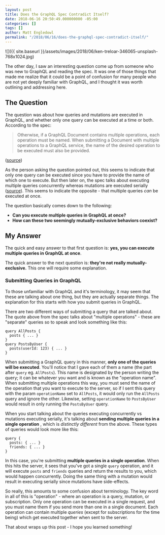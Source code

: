 ```yaml
---
layout: post
title: Does the GraphQL Spec Contradict Itself?
date: 2018-06-16 20:50:49.000000000 -05:00
categories: []
tags: []
author: Matt Engledowl
permalink: "/2018/06/16/does-the-graphql-spec-contradict-itself/"
---
```

![]({{ site.baseurl }}/assets/images/2018/06/ken-treloar-346065-unsplash-768x1024.jpg)

The other day, I saw an interesting question come up from someone who was new to GraphQL and reading the spec. It was one of those things that made me realize that it could be a point of confusion for many people who are not yet deeply familiar with GraphQL, and I thought it was worth outlining and addressing here.

## The Question

The question was about how queries and mutations are executed in GraphQL, and whether only one query can be executed at a time or both. According to the spec:

> Otherwise, if a GraphQL Document contains multiple operations, each operation must be named. When submitting a Document with multiple operations to a GraphQL service, the name of the desired operation to be executed must also be provided.

([source](http://facebook.github.io/graphql/June2018/#sec-Language.Document))

As the person asking the question pointed out, this seems to indicate that only one query can be executed since you have to provide the name of which one to execute. But then later on, the spec talks about executing multiple queries concurrently whereas mutations are executed serially ([source](http://facebook.github.io/graphql/June2018/#sec-Normal-and-Serial-Execution)). This seems to indicate the opposite - that multiple queries _can_ be executed at once.

The question basically comes down to the following:

- **Can you execute multiple queries in GraphQL at once?**
- **How can these two seemingly mutually-exclusive behaviors coexist?**

## My Answer

The quick and easy answer to that first question is: **yes, you can execute multiple queries in GraphQL at once**.

The quick answer to the next question is: **they're not really mutually-exclusive.** This one will require some explanation.

### Submitting Queries in GraphQL

To those unfamiliar with GraphQL and it's terminology, it may seem that these are talking about one thing, but they are actually separate things. The explanation for this starts with how you submit queries in GraphQL.

There are two different ways of submitting a query that are talked about. The quote above from the spec talks about "multiple operations" - these are "separate" queries so to speak and look something like this:

```
query AllPosts {
  posts { ... }
}
query PostsByUser {
  posts(userId: 123) { ... }
}
```

When submitting a GraphQL query in this manner, **only one of the queries will be executed**. You'll notice that I gave each of them a name (the part after `query` eg. `AllPosts`). This name is designated by the person writing the query; it can be whatever you want and is known as the "operation name". When submitting multiple operations this way, you must send the name of the operation that you want to execute to the server, so if I sent this query with the param `operationName` set to `AllPosts`, it would only run the `AllPosts` query and ignore the other. Likewise, setting `operationName` to `PostsByUser` would result in only running the `PostsByUser` query.

When you start talking about the queries executing concurrently vs mutations executing serially, it's talking about **sending multiple queries in a single operation** , which is _distinctly different_ from the above. These types of queries would look more like this:

```
query {
  posts: { ... }
  friends: { ... }
}
```

In this case, you're submitting **multiple queries in a single operation**. When this hits the server, it sees that you've got a single `query` operation, and it will execute `posts` and `friends` queries and return the results to you, which would happen concurrently. Doing the same thing with a mutation would result in executing serially since mutations have side-effects.

So really, this amounts to some confusion about terminology. The key word in all of this is "operation" - where an operation is a query, mutation, or subscription. Only one operation can be executed in a single request, and you must name them if you send more than one in a single document. Each operation can contain multiple _queries_ (except for subscriptions for the time being) which get executed together when sent to the server.

That about wraps up this post - I hope you learned something!

